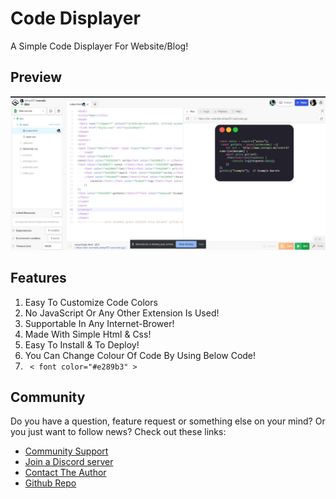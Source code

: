# Code Displayer
A Simple Code Displayer For Website/Blog!

## Preview
![1](/readme/gallery/preview.jpg)

## Features

1. Easy To Customize Code Colors 
2. No JavaScript Or Any Other Extension Is Used!
3. Supportable In Any Internet-Brower!
4. Made With Simple Html & Css!
5. Easy To Install & To Deploy!
6. You Can Change Colour Of Code By Using Below Code!
7. <code> < font color="#e289b3" > </code>

## Community
Do you have a question, feature request or something else on your mind?
Or you just want to follow  news?
Check out these links:

* [Community Support](https://discord.gg/autocode)
* [Join a Discord server](https://discord.gg/5V68EK8AeS)
* [Contact The Author](https://github.com/Abhay557)
* [Github Repo](https://github.com/Abhay557/Code-Displayer)